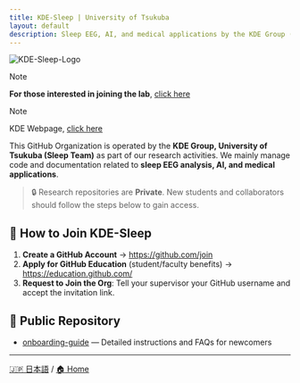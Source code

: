 ```yaml
---
title: KDE-Sleep | University of Tsukuba
layout: default
description: Sleep EEG, AI, and medical applications by the KDE Group (University of Tsukuba). How to join, public repos, and resources.
---
```


![KDE-Sleep-Logo](https://github.com/user-attachments/assets/36895aa5-13d6-4924-afaf-3c72ed6d370a)

> [!Note]
> **For those interested in joining the lab**, [click here](https://github.com/KDE-Sleep/Lab-Introduction)

> [!Note]
> KDE Webpage, [click here](https://www.kde.cs.tsukuba.ac.jp/ja/index.php)

This GitHub Organization is operated by the **KDE Group, University of Tsukuba (Sleep Team)** as part of our research activities. We mainly manage code and documentation related to **sleep EEG analysis, AI, and medical applications**.

> 🔒 Research repositories are **Private**. New students and collaborators should follow the steps below to gain access.

## 🚪 How to Join KDE-Sleep
1. **Create a GitHub Account** → https://github.com/join  
2. **Apply for GitHub Education** (student/faculty benefits) → https://education.github.com/  
3. **Request to Join the Org**: Tell your supervisor your GitHub username and accept the invitation link.

## 📂 Public Repository
- [onboarding-guide](https://github.com/KDE-Sleep/onboarding-guide) — Detailed instructions and FAQs for newcomers

---
[:jp: 日本語](/ja/) / [:house: Home](/)
